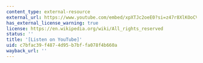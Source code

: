 ```yaml
---
content_type: external-resource
external_url: https://www.youtube.com/embed/xpXTJc2oeE0?si=z47r8XlKOoCVrf1U&end=183
has_external_license_warning: true
license: https://en.wikipedia.org/wiki/All_rights_reserved
status: ''
title: '[Listen on YouTube]'
uid: c7bfac39-f487-4d95-b7bf-fa078f4b660a
wayback_url: ''
---
```

